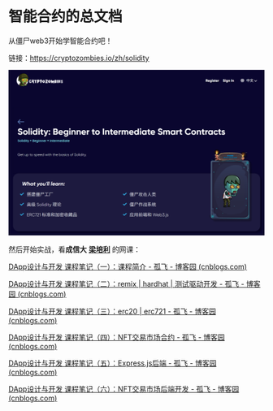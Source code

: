 # 智能合约的总文档

从僵尸web3开始学智能合约吧！

链接：https://cryptozombies.io/zh/solidity

![image-20240927142432952](.\attachment\僵尸学solidity.png)

然后开始实战，看**成信大** **[梁培利](https://space.bilibili.com/220951871/channel/series)** 的网课：

[DApp设计与开发 课程笔记（一）：课程简介 - 孤飞 - 博客园 (cnblogs.com)](https://www.cnblogs.com/ranxi169/p/18245041)

[DApp设计与开发 课程笔记（二）：remix | hardhat | 测试驱动开发 - 孤飞 - 博客园 (cnblogs.com)](https://www.cnblogs.com/ranxi169/p/18274322)

[DApp设计与开发 课程笔记（三）：erc20 | erc721 - 孤飞 - 博客园 (cnblogs.com)](https://www.cnblogs.com/ranxi169/p/18274547)

[DApp设计与开发 课程笔记（四）：NFT交易市场合约 - 孤飞 - 博客园 (cnblogs.com)](https://www.cnblogs.com/ranxi169/p/18279014)

[DApp设计与开发 课程笔记（五）：Express.js后端 - 孤飞 - 博客园 (cnblogs.com)](https://www.cnblogs.com/ranxi169/p/18279104)

[DApp设计与开发 课程笔记（六）：NFT交易市场后端开发 - 孤飞 - 博客园 (cnblogs.com)](https://www.cnblogs.com/ranxi169/p/18280658)